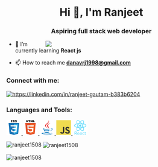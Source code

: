 <h1 align="center">Hi 👋, I'm Ranjeet</h1>
<h3 align="center">Aspiring full stack web developer</h3>
<img align="right" width="400" src="https://media0.giphy.com/media/R03zWv5p1oNSQd91EP/200w.webp?cid=ecf05e47cggpxj1668i362tjtumb5d3y9gfw71f6n9rqhtkq&ep=v1_gifs_search&rid=200w.webp&ct=g" alt"coding" />


- 🌱 I’m currently learning **React js**

- 📫 How to reach me **danavrj1998@gmail.com**

<h3 align="left">Connect with me:</h3>
<p align="left">
<a href="https://linkedin.com/in/https://linkedin.com/in/ranjeet-gautam-b383b6204" target="blank"><img align="center" src="https://raw.githubusercontent.com/rahuldkjain/github-profile-readme-generator/master/src/images/icons/Social/linked-in-alt.svg" alt="https://linkedin.com/in/ranjeet-gautam-b383b6204" height="30" width="40" /></a>
</p>

<h3 align="left">Languages and Tools:</h3>
<p align="left"> <a href="https://www.w3schools.com/css/" target="_blank" rel="noreferrer"> <img src="https://raw.githubusercontent.com/devicons/devicon/master/icons/css3/css3-original-wordmark.svg" alt="css3" width="40" height="40"/> </a> <a href="https://www.w3.org/html/" target="_blank" rel="noreferrer"> <img src="https://raw.githubusercontent.com/devicons/devicon/master/icons/html5/html5-original-wordmark.svg" alt="html5" width="40" height="40"/> </a> <a href="https://www.java.com" target="_blank" rel="noreferrer"> <img src="https://raw.githubusercontent.com/devicons/devicon/master/icons/java/java-original.svg" alt="java" width="40" height="40"/> </a> <a href="https://developer.mozilla.org/en-US/docs/Web/JavaScript" target="_blank" rel="noreferrer"> <img src="https://raw.githubusercontent.com/devicons/devicon/master/icons/javascript/javascript-original.svg" alt="javascript" width="40" height="40"/> </a> <a href="https://reactjs.org/" target="_blank" rel="noreferrer"> <img src="https://raw.githubusercontent.com/devicons/devicon/master/icons/react/react-original-wordmark.svg" alt="react" width="40" height="40"/> </a> </p>

<p><img align="left" src="https://github-readme-stats.vercel.app/api/top-langs?username=ranjeet1508&show_icons=true&locale=en&layout=compact" alt="ranjeet1508" /></p>

<p>&nbsp;<img align="center" src="https://github-readme-stats.vercel.app/api?username=ranjeet1508&show_icons=true&locale=en" alt="ranjeet1508" /></p>

<p><img align="center" src="https://github-readme-streak-stats.herokuapp.com/?user=ranjeet1508&" alt="ranjeet1508" /></p>
